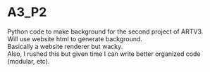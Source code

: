 # A3_P2
Python code to make background for the second project of ARTV3.<br>
Will use website html to generate background.<br>
Basically a website renderer but wacky.<br>
Also, I rushed this but given time I can write better organized code (modular, etc).
